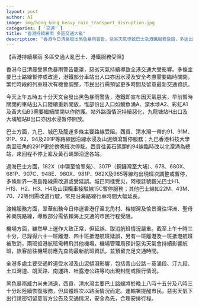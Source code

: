 ```yaml
---
layout: post
author: AI
image: img/hong_kong_heavy_rain_transport_disruption.jpg
categories: [ '交通' ]
title: "香港持續暴雨 多區交通大亂"
description: "香港今日清晨發出黑色暴雨警告，惡劣天氣導致巴士及港鐵服務受阻，多區出入口因水浸暫關，多條主要路線停駛或改道。渡輪、機場航班均受影響，交通嚴重延誤，市民出行需留意最新資訊並預留充足時間。"
---
```

【香港持續暴雨 多區交通大亂巴士、港鐵服務受阻】

香港今日清晨受黑色暴雨警告籠罩，惡劣天氣持續導致全港交通大受影響。多條主要巴士路線暫停或改道，港鐵部分車站出入口亦因水浸及安全考慮需要臨時關閉，繁忙時段的列車班次有機會調整，市民出行需預留更多時間及留意最新交通資訊。

今天上午五時五十分天文台發出黑色暴雨警告，港鐵即宣布因天氣惡劣，早前暫時關閉的車站出入口陸續重新開放，惟部份出入口如鰂魚涌A、深水埗A2、彩虹A1及黃大仙B3需要繼續關閉以作防護。站外路面情況持續惡化，九龍塘站H出口及大埔墟站B出口亦因水浸暫停開放。

巴士方面，九巴、城巴及龍運多條主要路線受阻。西貢、清水灣一帶的91、91M、91P、92、94及291P等路線因沿線水浸及山泥傾瀉暫停服務；九巴香港科技大學南至旺角的291P更於傍晚班次停駛。西貢往黃石碼頭的94線臨時改以北潭涌為總站，來回程不停上窰及黃石碼頭沿途各站。

過海巴士方面，182X（中環至愉翠苑）、307P（銅鑼灣至大埔）、678、680X、681P、907C、948E、980X、981P、982X及985等線均出現班次調整或暫停，多條新界—港島路線需改道或受延誤。城巴同樣受災，阿根廷號觀光巴士H1、H1S、H2、H3、H4及山頂纜車接駁線15C暫停服務；其他巴士線如22M、43M、70、72等則需改道行駛，常見沿海路線行車時間大幅延長。

渡輪服務方面，翠華船務今日停運香港仔至北角村、榕樹灣及愉景灣往坪洲、聖母神樂院路線，導致部分需依賴海上交通的市民行程受阻。

機場方面，雖然早上運作大致正常，但延誤、取消航班情況嚴重。截至上午十時三十分，已錄得六十一班離港、四十班抵港航班延誤，另有一班離港及一班抵港航班被取消，兩班抵港航班需轉飛其他機場。機場管理局預計惡劣天氣會持續影響航班，旅客前往機場前應先查詢最新航班資訊，並預留充足交通時間。

全港多處主要交通幹道受水浸及山泥傾瀉影響，包括青山公路－葵涌段、汀九段、土瓜灣道、朗天路、南運路、吐露港公路等均出現封閉或限行情況。

黑色暴雨威力尚未消退，西貢、清水灣主要巴士路線將於晚上八時十五分及八時三十分起陸續恢復服務，但具體班次以路面情況而定。運輸署提醒市民，惡劣天氣下出行請密切留意官方公告及交通情況，安全為先，合理安排行程。